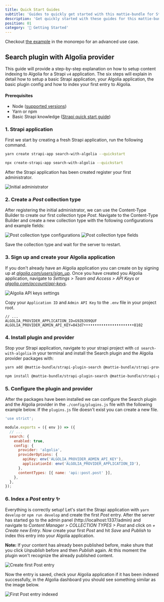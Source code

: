 ```yaml
---
title: Quick Start Guides
subtitle: 'Guides to quickly get started with this mattie-bundle for Strapi. 📚'
description: 'Get quickly started with these guides for this mattie-bundle for Strapi.'
position: 01
category: '🚀 Getting Started'
---
```


<alert>

Checkout [the example](https://github.com/MattieBelt/mattie-strapi-bundle/tree/master/example) in the monorepo for an advanced use case.

</alert>

## Search plugin with Algolia provider

This guide will provide a step-by-step explanation on how to setup content indexing to Algolia for a Strapi `v4` application.
The six steps will explain in detail how to setup a basic Strapi application, your Algolia application, the basic plugin config and how to index your first entry to Algolia.

#### Prerequisites

- Node ([supported versions](https://docs.strapi.io/developer-docs/latest/setup-deployment-guides/installation/cli.html#preparing-the-installation))
- Yarn or npm
- Basic Strapi knowledge ([Strapi quick start guide](https://docs.strapi.io/developer-docs/latest/getting-started/quick-start.html))

### 1. Strapi application

First we start by creating a fresh Strapi application, run the following command.

<code-group>
  <code-block label="Yarn" active>

```bash
yarn create strapi-app search-with-algolia --quickstart
```

  </code-block>
  <code-block label="NPM">

```bash
npx create-strapi-app search-with-algolia --quickstart
```

  </code-block>
</code-group>

After the Strapi application has been created register your first administrator.

<img src="/usage/search-with-algolia/init-admin.png" alt="Initial administrator" />

### 2. Create a _Post_ collection type

After registering the initial administrator, we can use the Content-Type Builder to create our first collection type _Post_. Navigate to the Content-Type Builder and create a new collection type with the following configurations and example fields:

<img src="/usage/search-with-algolia/create-post-collection-type-configurations.png" alt="Post collection type configurations" />
<img src="/usage/search-with-algolia/create-post-collection-type-fields.png" alt="Post collection type fields" />

Save the collection type and wait for the server to restart.

### 3. Sign up and create your Algolia application

If you don't already have an Algolia application you can create on by signing up at [_algolia.com/users/sign_up_](https://www.algolia.com/users/sign_up).
Once you have created you Algolia application, navigate to _Settings > Team and Access > API Keys_ or [_algolia.com/account/api-keys_](https://www.algolia.com/account/api-keys).

<img src="/usage/search-with-algolia/algolia-settings-api-keys.png" alt="Algolia API keys settings" />

Copy your `Application ID` and `Admin API Key` to the `.env` file in your project root.

```text [.env]
// ...
ALGOLIA_PROVIDER_APPLICATION_ID=G9Z63O9QUF
ALGOLIA_PROVIDER_ADMIN_API_KEY=043d7•••••••••••••••••••••••8102
```

### 4. Install plugin and provider

Stop your Strapi application, navigate to your strapi project with `cd search-with-algolia` in your terminal and install the Search plugin and the Algolia provider packages with:

<code-group>
  <code-block label="Yarn" active>

```bash
yarn add @mattie-bundle/strapi-plugin-search @mattie-bundle/strapi-provider-search-algolia
```

  </code-block>
  <code-block label="NPM">

```bash
npm install @mattie-bundle/strapi-plugin-search @mattie-bundle/strapi-provider-search-algolia
```

  </code-block>
</code-group>

### 5. Configure the plugin and provider

After the packages have been installed we can configure the Search plugin and the Algolia provider in the `./config/plugins.js` file with the following example below. If the `plugins.js` file doesn't exist you can create a new file.

```js [./config/plugins.js]
'use strict';

module.exports = ({ env }) => ({
  // ...
  search: {
    enabled: true,
    config: {
      provider: 'algolia',
      providerOptions: {
        apiKey: env('ALGOLIA_PROVIDER_ADMIN_API_KEY'),
        applicationId: env('ALGOLIA_PROVIDER_APPLICATION_ID'),
      },
      contentTypes: [{ name: 'api::post.post' }],
    },
  },
});
```

### 6. Index a _Post_ entry ✨

Everything is correctly setup! Let's start the Strapi application with `yarn develop` or `npm run develop` and create the first _Post_ entry.
After the server has started go to the admin panel (http://localhost:1337/admin) and navigate to _Content Manager > COLLECTION TYPES > Post_ and click on _+ Create new Entry_. Now create your first _Post_ and hit _Save_ and _Publish_ to index this entry into your Algolia application.

**Note:** If your content has already been published before, make shure that you click _Unpublish_ before and then _Publish_ again. At this moment the plugin won't recognize the already published content.

<img src="/usage/search-with-algolia/create-post-entry.png" alt="Create first Post entry" />

Now the entry is saved, check your Algolia application if it has been indexed successfully, in the Algolia dashboard you should see something similar as the image below.

<img src="/usage/search-with-algolia/algolia-first-post-entry-indexes.png" alt="First Post entry indexed" />
